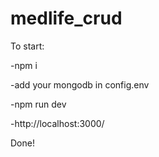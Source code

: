 # medlife_crud

To start:

-npm i

-add your mongodb in config.env

-npm run dev

-http://localhost:3000/

Done!
